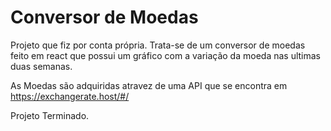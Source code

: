 # Conversor de Moedas

Projeto que fiz por conta própria. Trata-se de um conversor de moedas feito em react que possui um gráfico com a variação da moeda nas ultimas duas semanas.

As Moedas são adquiridas atravez de uma API que se encontra em https://exchangerate.host/#/


Projeto Terminado.

